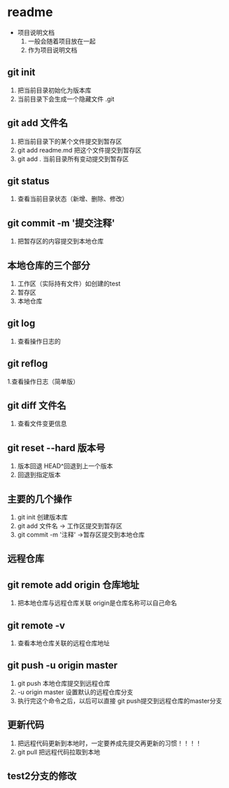 # readme
+ 项目说明文档
    1. 一般会随着项目放在一起
    2. 作为项目说明文档


## git init
1. 把当前目录初始化为版本库
2. 当前目录下会生成一个隐藏文件 .git


## git add 文件名
1. 把当前目录下的某个文件提交到暂存区
2. git add readme.md 把这个文件提交到暂存区
3. git add . 当前目录所有变动提交到暂存区


## git status
1. 查看当前目录状态（新增、删除、修改）


## git commit -m '提交注释'
1. 把暂存区的内容提交到本地仓库

## 本地仓库的三个部分
1. 工作区（实际持有文件）如创建的test
2. 暂存区
3. 本地仓库

## git log
1. 查看操作日志的

## git reflog
1.查看操作日志（简单版）

## git diff 文件名
1. 查看文件变更信息


## git reset --hard 版本号
1. 版本回退 HEAD^回退到上一个版本
2. 回退到指定版本



## 主要的几个操作
1. git init 创建版本库
2. git add 文件名 -> 工作区提交到暂存区
3. git commit -m '注释' ->暂存区提交到本地仓库


## 远程仓库
## git remote add origin 仓库地址
1. 把本地仓库与远程仓库关联 origin是仓库名称可以自己命名

## git remote -v
1. 查看本地仓库关联的远程仓库地址

## git push -u origin master
1. git push 本地仓库提交到远程仓库
2. -u origin master 设置默认的远程仓库分支
3. 执行完这个命令之后，以后可以直接 git push提交到远程仓库的master分支


## 更新代码
1. 把远程代码更新到本地时，一定要养成先提交再更新的习惯！！！！
2. git pull 把远程代码拉取到本地

## test2分支的修改